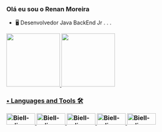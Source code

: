 ### Olá eu sou o Renan Moreira





- 🖥️ Desenvolvedor Java BackEnd Jr . . .
 
<div align = "side">
  <a href="https://github.com/RenanMoreira92">
  <img height="140em" src="https://github-readme-stats.vercel.app/api?username=RenanMoreira92&show_icons=true&theme=github_cobalt&include_all_commits=true&count_private=true"/>
  <img height="140em" src="https://github-readme-stats.vercel.app/api/top-langs/?username=RenanMoreira92&layout=compact&langs_count=7&theme=github_cobalt"/>
</div>

  <h3><p align="left">• Languages and Tools 🛠</p>
  
<table><div style="display: inline_block" align = "left">
 
  <img alt="Biell-eclipse" height="30" width="75" src="https://img.shields.io/badge/Java-ED8B00?style=for-the-badge&logo=java&logoColor=white"/>
  <img alt="Biell-eclipse" height="30" width="75" src="https://img.shields.io/badge/MySQL-00000F?style=for-the-badge&logo=mysql&logoColor=white"/>
  <img alt="Biell-eclipse" height="30" width="75" src="https://img.shields.io/badge/Spring-6DB33F?style=for-the-badge&logo=spring&logoColor=white"/>
  <img alt="Biell-eclipse" height="30" width="75" src="https://img.shields.io/badge/React-20232A?style=for-the-badge&logo=react&logoColor=61DAFB"/>
  <img alt="Biell-eclipse" height="30" width="75" src="https://img.shields.io/badge/Node.js-43853D?style=for-the-badge&logo=node.js&logoColor=white"/>
 
  






  </div></table>


